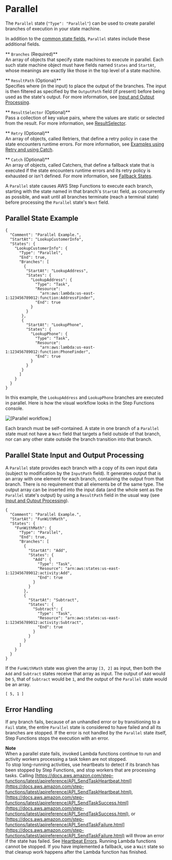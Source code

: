 # Parallel<a name="amazon-states-language-parallel-state"></a>

The `Parallel` state \(`"Type": "Parallel"`\) can be used to create parallel branches of execution in your state machine\.

In addition to the [common state fields](amazon-states-language-common-fields.md), `Parallel` states include these additional fields\.

** `Branches` \(Required\)**  
An array of objects that specify state machines to execute in parallel\. Each such state machine object must have fields named `States` and `StartAt`, whose meanings are exactly like those in the top level of a state machine\.

** `ResultPath` \(Optional\)**  
Specifies where \(in the input\) to place the output of the branches\. The input is then filtered as specified by the `OutputPath` field \(if present\) before being used as the state's output\. For more information, see [Input and Output Processing](concepts-input-output-filtering.md)\.

** `ResultSelector` \(Optional\)**  
Pass a collection of key value pairs, where the values are static or selected from the result\. For more information, see [ResultSelector](input-output-inputpath-params.md#input-output-resultselector)\.

** `Retry` \(Optional\)**  
An array of objects, called Retriers, that define a retry policy in case the state encounters runtime errors\. For more information, see [Examples using Retry and using Catch](concepts-error-handling.md#error-handling-examples)\.

** `Catch` \(Optional\)**  
An array of objects, called Catchers, that define a fallback state that is executed if the state encounters runtime errors and its retry policy is exhausted or isn't defined\. For more information, see [Fallback States](concepts-error-handling.md#error-handling-fallback-states)\.

A `Parallel` state causes AWS Step Functions to execute each branch, starting with the state named in that branch's `StartAt` field, as concurrently as possible, and wait until all branches terminate \(reach a terminal state\) before processing the `Parallel` state's `Next` field\.

## Parallel State Example<a name="parallel-example"></a>

```
{
  "Comment": "Parallel Example.",
  "StartAt": "LookupCustomerInfo",
  "States": {
    "LookupCustomerInfo": {
      "Type": "Parallel",
      "End": true,
      "Branches": [
        {
         "StartAt": "LookupAddress",
         "States": {
           "LookupAddress": {
             "Type": "Task",
             "Resource":
               "arn:aws:lambda:us-east-1:123456789012:function:AddressFinder",
             "End": true
           }
         }
       },
       {
         "StartAt": "LookupPhone",
         "States": {
           "LookupPhone": {
             "Type": "Task",
             "Resource":
               "arn:aws:lambda:us-east-1:123456789012:function:PhoneFinder",
             "End": true
           }
         }
       }
      ]
    }
  }
}
```

In this example, the `LookupAddress` and `LookupPhone` branches are executed in parallel\. Here is how the visual workflow looks in the Step Functions console\.

![\[Parallel workflow.\]](http://docs.aws.amazon.com/step-functions/latest/dg/images/parallel-state.png)

Each branch must be self\-contained\. A state in one branch of a `Parallel` state must not have a `Next` field that targets a field outside of that branch, nor can any other state outside the branch transition into that branch\.

## Parallel State Input and Output Processing<a name="amazon-states-language-parallel-state-output"></a>

A `Parallel` state provides each branch with a copy of its own input data \(subject to modification by the `InputPath` field\)\. It generates output that is an array with one element for each branch, containing the output from that branch\. There is no requirement that all elements be of the same type\. The output array can be inserted into the input data \(and the whole sent as the `Parallel` state's output\) by using a `ResultPath` field in the usual way \(see [Input and Output Processing](concepts-input-output-filtering.md)\)\.

```
{
  "Comment": "Parallel Example.",
  "StartAt": "FunWithMath",
  "States": {
    "FunWithMath": {
      "Type": "Parallel",
      "End": true,
      "Branches": [
        {
          "StartAt": "Add",
          "States": {
            "Add": {
              "Type": "Task",
              "Resource": "arn:aws:states:us-east-1:123456789012:activity:Add",
              "End": true
            }
          }
        },
        {
          "StartAt": "Subtract",
          "States": {
            "Subtract": {
              "Type": "Task",
              "Resource": "arn:aws:states:us-east-1:123456789012:activity:Subtract",
              "End": true
            }
          }
        }
      ]
    }
  }
}
```

If the `FunWithMath` state was given the array `[3, 2]` as input, then both the `Add` and `Subtract` states receive that array as input\. The output of `Add` would be `5`, that of `Subtract` would be `1`, and the output of the `Parallel` state would be an array\.

```
[ 5, 1 ]
```

## Error Handling<a name="error-handling"></a>

If any branch fails, because of an unhandled error or by transitioning to a `Fail` state, the entire `Parallel` state is considered to have failed and all its branches are stopped\. If the error is not handled by the `Parallel` state itself, Step Functions stops the execution with an error\.

**Note**  
When a parallel state fails, invoked Lambda functions continue to run and activity workers processing a task token are not stopped\.   
To stop long\-running activities, use heartbeats to detect if its branch has been stopped by Step Functions, and stop workers that are processing tasks\. Calling [https://docs.aws.amazon.com/step-functions/latest/apireference/API_SendTaskHeartbeat.html](https://docs.aws.amazon.com/step-functions/latest/apireference/API_SendTaskHeartbeat.html), [https://docs.aws.amazon.com/step-functions/latest/apireference/API_SendTaskSuccess.html](https://docs.aws.amazon.com/step-functions/latest/apireference/API_SendTaskSuccess.html), or [https://docs.aws.amazon.com/step-functions/latest/apireference/API_SendTaskFailure.html](https://docs.aws.amazon.com/step-functions/latest/apireference/API_SendTaskFailure.html) will throw an error if the state has failed\. See [Heartbeat Errors](https://docs.aws.amazon.com/step-functions/latest/apireference/API_SendTaskHeartbeat.html#API_SendTaskHeartbeat_Errors)\.
Running Lambda functions cannot be stopped\. If you have implemented a fallback, use a `Wait` state so that cleanup work happens after the Lambda function has finished\.